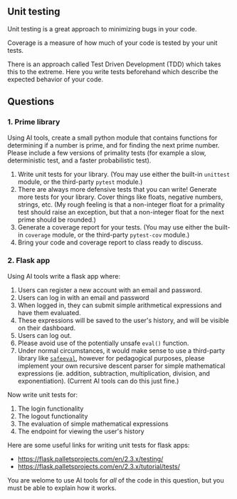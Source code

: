 ## Unit testing

Unit testing is a great approach to minimizing bugs in your code.

Coverage is a measure of how much of your code is tested by your unit tests.

There is an approach called Test Driven Development (TDD) which takes this to
the extreme. Here you write tests beforehand which describe the expected
behavior of your code.

## Questions

### 1. Prime library

Using AI tools, create a small python module that contains functions for
determining if a number is prime, and for finding the next prime number.
Please include a few versions of primality tests (for example a slow,
deterministic test, and a faster probabilistic test).

1. Write unit tests for your library. (You may use either the built-in `unittest`
   module, or the third-party `pytest` module.)
2. There are always more defensive tests that you can write! Generate more tests
   for your library. Cover things like floats, negative numbers, strings, etc.
   (My rough feeling is that a non-integer float for a primality test should raise
   an exception, but that a non-integer float for the next prime should be
   rounded.)
3. Generate a coverage report for your tests. (You may use either the built-in
   `coverage` module, or the third-party `pytest-cov` module.)
4. Bring your code and coverage report to class ready to discuss.

### 2. Flask app

Using AI tools write a flask app where:

1. Users can register a new account with an email and password.
2. Users can log in with an email and password
3. When logged in, they can submit simple arithmetical expressions and have them
   evaluated.
4. These expressions will be saved to the user's history, and will be visible
   on their dashboard.
5. Users can log out.
6. Please avoid use of the potentially unsafe `eval()` function.
7. Under normal circumstances, it would make sense to use a third-party library
   like [`safeeval`](https://pypi.org/project/safeeval/), however for pedagogical
   purposes, please implement your own recursive descent parser for simple mathematical
   expressions (ie. addition, subtraction, multiplication, division, and exponentiation). (Current AI tools can
   do this just fine.)

Now write unit tests for:

1. The login functionality
2. The logout functionality
3. The evaluation of simple mathematical expressions
4. The endpoint for viewing the user's history

Here are some useful links for writing unit tests for flask apps:

- https://flask.palletsprojects.com/en/2.3.x/testing/
- https://flask.palletsprojects.com/en/2.3.x/tutorial/tests/

You are welome to use AI tools for _all_ of the code in this question, but you
must be able to explain how it works.
